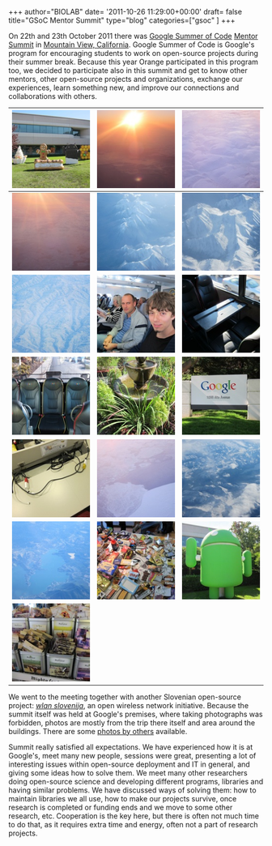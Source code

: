 +++
author="BIOLAB"
date= '2011-10-26 11:29:00+00:00'
draft= false
title="GSoC Mentor Summit"
type="blog"
categories=["gsoc" ]
+++

On 22th and 23th October 2011 there was [Google Summer of Code](https://code.google.com/soc/) [Mentor Summit](http://gsoc-wiki.osuosl.org/index.php/2011) in [Mountain View, California](http://en.wikipedia.org/wiki/Mountain_View,_California). Google Summer of Code is Google's program for encouraging students to work on open-source projects during their summer break. Because this year Orange participated in this program too, we decided to participate also in this summit and get to know other mentors, other open-source projects and organizations, exchange our experiences, learn something new, and improve our connections and collaborations with others.

| ![](/images/2011/12/31/img_1593_1.jpg__160x160_q95_crop-True_upscale-False.jpg) | ![](/images/2011/12/31/img_1538_1.jpg__160x160_q95_crop-True_upscale-False.jpg) | ![](/images/2011/12/31/img_1548_1.jpg__160x160_q95_crop-True_upscale-False.jpg) |
|---------------------------------------------------------------------------------|---------------------------------------------------------------------------------|---------------------------------------------------------------------------------|
| ![](/images/2011/12/31/img_1554_1.jpg__160x160_q95_crop-True_upscale-False.jpg) | ![](/images/2011/12/31/img_1559_1.jpg__160x160_q95_crop-True_upscale-False.jpg) | ![](/images/2011/12/31/img_1563_1.jpg__160x160_q95_crop-True_upscale-False.jpg) |
| ![](/images/2011/12/31/img_1569_1.jpg__160x160_q95_crop-True_upscale-False.jpg) | ![](/images/2011/12/31/img_1571_1.jpg__160x160_q95_crop-True_upscale-False.jpg) | ![](/images/2011/12/31/img_1578_1.jpg__160x160_q95_crop-True_upscale-False.jpg) |
| ![](/images/2011/12/31/img_1582_1.jpg__160x160_q95_crop-True_upscale-False.jpg) | ![](/images/2011/12/31/img_1592_1.jpg__160x160_q95_crop-True_upscale-False.jpg) | ![](/images/2011/12/31/img_1595_1.jpg__160x160_q95_crop-True_upscale-False.jpg) |
| ![](/images/2011/12/31/img_1596_1.jpg__160x160_q95_crop-True_upscale-False.jpg) | ![](/images/2011/12/31/img_1551_1.jpg__160x160_q95_crop-True_upscale-False.jpg) | ![](/images/2011/12/31/img_1567_1.jpg__160x160_q95_crop-True_upscale-False.jpg) |
| ![](/images/2011/12/31/img_1575_1.jpg__160x160_q95_crop-True_upscale-False.jpg) | ![](/images/2011/12/31/img_1591_1.jpg__160x160_q95_crop-True_upscale-False.jpg) | ![](/images/2011/12/31/img_1594_1.jpg__160x160_q95_crop-True_upscale-False.jpg) |
| ![](/images/2011/12/31/img_1597_1.jpg__160x160_q95_crop-True_upscale-False.jpg) |                                                                                 |                                                                                 |

We went to the meeting together with another Slovenian open-source project: _[wlan slovenija](http://wlan-si.net/)_, an open wireless network initiative. Because the summit itself was held at Google's premises, where taking photographs was forbidden, photos are mostly from the trip there itself and area around the buildings. There are some [photos by others](http://gsoc-wiki.osuosl.org/index.php/Photos_2011) available.

Summit really satisfied all expectations. We have experienced how it is at Google's, meet many new people, sessions were great, presenting a lot of interesting issues within open-source deployment and IT in general, and giving some ideas how to solve them. We meet many other researchers doing open-source science and developing different programs, libraries and having similar problems. We have discussed ways of solving them: how to maintain libraries we all use, how to make our projects survive, once research is completed or funding ends and we move to some other research, etc. Cooperation is the key here, but there is often not much time to do that, as it requires extra time and energy, often not a part of research projects.
